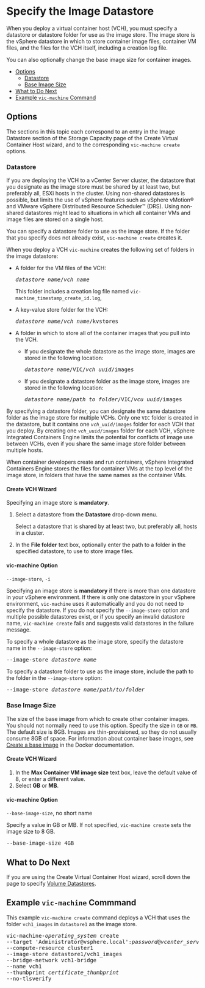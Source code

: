 # Specify the Image Datastore #

When you deploy a virtual container host (VCH), you must specify a datastore or datastore folder for use as the image store. The image store is the vSphere datastore in which to store container image files, container VM files, and the files for the VCH itself, including a creation log file. 

You can also optionally change the base image size for container images. 

- [Options](#options)
  - [Datastore](#imagestore)
  - [Base Image Size](#baseimagesize)
- [What to Do Next](#whatnext)
- [Example `vic-machine` Command](#example)

## Options <a id="options"></a>

The sections in this topic each correspond to an entry in the Image Datastore section of the Storage Capacity page of the Create Virtual Container Host wizard, and to the  corresponding `vic-machine create` options.

### Datastore <a id="imagestore"></a>

If you are deploying the VCH to a vCenter Server cluster, the datastore that you designate as the image store must be shared by at least two, but preferably all, ESXi hosts in the cluster. Using non-shared datastores is possible, but limits the use of vSphere features such as vSphere vMotion&reg; and VMware vSphere Distributed Resource Scheduler&trade; (DRS). Using non-shared datastores might lead to situations in which all container VMs and image files are stored on a single host.

You can specify a datastore folder to use as the image store. If the folder that you specify does not already exist, `vic-machine create` creates it. 

When you deploy a VCH `vic-machine` creates the following set of folders in the image datastore: 

- A folder for the VM files of the VCH:<pre><i>datastore_name</i>/<i>vch_name</i></pre>This folder includes a creation log file named <code>vic-machine_timestamp_create_id.log</code>, 
- A key-value store folder for the VCH:<pre><i>datastore_name</i>/<i>vch_name</i>/kvstores</pre>
- A folder in which to store all of the container images that you pull into the VCH.

    - If you designate the whole datastore as the image store, images are stored in the following location:<pre><i>datastore_name</i>/VIC/<i>vch_uuid</i>/images</pre>
    - If you designate a datastore folder as the image store, images are stored in the following location:<pre><i>datastore_name</i>/<i>path_to_folder</i>/VIC/<i>vcu_uuid</i>/images</pre>

By specifying a datastore folder, you can designate the same datastore folder as the image store for multiple VCHs. Only one `VIC` folder is created in the datastore, but it contains one <code><i>vch_uuid</i>/images</code> folder for each VCH that you deploy. By creating one <code><i>vch_uuid</i>/images</code> folder for each VCH, vSphere Integrated Containers Engine limits the potential for conflicts of image use between VCHs, even if you share the same image store folder between multiple hosts.

When container developers create and run containers, vSphere Integrated Containers Engine stores the files for container VMs at the top level of the image store, in folders that have the same names as the container VMs.

#### Create VCH Wizard

Specifying an image store is **mandatory**.

1. Select a datastore from the **Datastore** drop-down menu.

    Select a datastore that is shared by at least two, but preferably all, hosts in a cluster.
2. In the **File folder** text box, optionally enter the path to a folder in the specified datastore, to use to store image files. 

#### vic-machine Option

`--image-store`, `-i`

Specifying an image store is **mandatory** if there is more than one datastore in your vSphere environment. If there is only one datastore in your vSphere environment, `vic-machine` uses it automatically and you do not need to specify the datastore. If you do not specify the `--image-store` option and multiple possible datastores exist, or if you specify an invalid datastore name, `vic-machine create` fails and suggests valid datastores in the failure message. 

To specify a whole datastore as the image store, specify the datastore name in the `--image-store` option:

<pre>--image-store <i>datastore_name</i></pre>

To specify a datastore folder to use as the image store, include the path to the folder in the `--image-store` option: 

<pre>--image-store <i>datastore_name</i>/<i>path</i>/<i>to</i>/<i>folder</i></pre> 

### Base Image Size <a id="baseimagesize"></a>

The size of the base image from which to create other container images. You should not normally need to use this option. Specify the size in `GB` or `MB`. The default size is 8GB. Images are thin-provisioned, so they do not usually consume 8GB of space. For information about container base images, see [Create a base image](https://docs.docker.com/engine/userguide/eng-image/baseimages/) in the Docker documentation. 

#### Create VCH Wizard

1. In the **Max Container VM image size** text box, leave the default value of 8, or enter a different value.
2. Select **GB** or **MB**.

#### vic-machine Option 

`--base-image-size`, no short name

Specify a value in GB or MB. If not specified, `vic-machine create` sets the image size to 8 GB.

<pre>--base-image-size 4GB</pre>

## What to Do Next <a id="whatnext"></a>

If you are using the Create Virtual Container Host wizard, scroll down the page to specify [Volume Datastores](volume_stores.md).

## Example `vic-machine` Commmand <a id="example"></a>

This example `vic-machine create` command deploys a VCH that uses the folder `vch1_images` in `datastore1` as the image store. 

<pre>vic-machine-<i>operating_system</i> create
--target 'Administrator@vsphere.local':<i>password</i>@<i>vcenter_server_address</i>/dc1
--compute-resource cluster1
--image-store datastore1/vch1_images
--bridge-network vch1-bridge
--name vch1
--thumbprint <i>certificate_thumbprint</i>
--no-tlsverify
</pre>